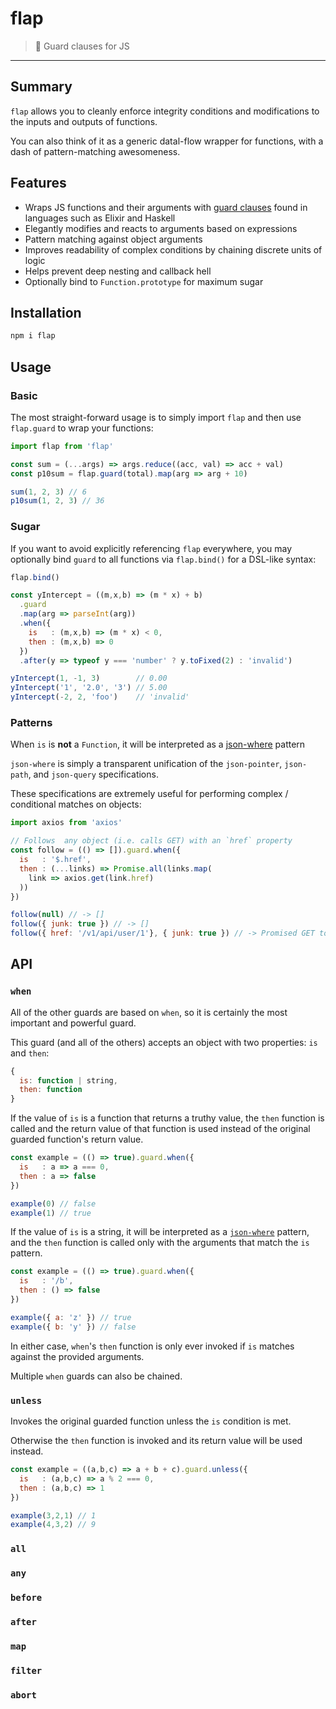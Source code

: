 # flap

> :rooster: Guard clauses for JS

-----

## Summary

`flap` allows you to cleanly enforce integrity conditions and modifications to the inputs and outputs of functions.

You can also think of it as a generic datal-flow wrapper for functions, with a dash of pattern-matching awesomeness.

## Features

 * Wraps JS functions and their arguments with [guard clauses](https://sourcemaking.com/refactoring/replace-nested-conditional-with-guard-clauses) found in languages such as Elixir and Haskell
 * Elegantly modifies and reacts to arguments based on expressions
 * Pattern matching against object arguments
 * Improves readability of complex conditions by chaining discrete units of logic
 * Helps prevent deep nesting and callback hell
 * Optionally bind to `Function.prototype` for maximum sugar

## Installation

```sh
npm i flap
```

## Usage

### Basic

The most straight-forward usage is to simply import `flap` and then use `flap.guard` to wrap your functions: 

```javascript
import flap from 'flap'

const sum = (...args) => args.reduce((acc, val) => acc + val)
const p10sum = flap.guard(total).map(arg => arg + 10)

sum(1, 2, 3) // 6
p10sum(1, 2, 3) // 36
```

### Sugar

If you want to avoid explicitly referencing `flap` everywhere, you may optionally bind `guard` to all functions via `flap.bind()` for a DSL-like syntax:

```javascript
flap.bind()

const yIntercept = ((m,x,b) => (m * x) + b)
  .guard
  .map(arg => parseInt(arg))
  .when({
    is   : (m,x,b) => (m * x) < 0,
    then : (m,x,b) => 0
  })
  .after(y => typeof y === 'number' ? y.toFixed(2) : 'invalid')

yIntercept(1, -1, 3)        // 0.00
yIntercept('1', '2.0', '3') // 5.00
yIntercept(-2, 2, 'foo')    // 'invalid'
```

### Patterns

When `is` is **not** a `Function`, it will be interpreted as a [json-where](https://npmjs.com/json-where/) pattern

`json-where` is simply a transparent unification of the `json-pointer`, `json-path`, and `json-query` specifications.

These specifications are extremely useful for performing complex / conditional matches on objects:

```javascript
import axios from 'axios'

// Follows  any object (i.e. calls GET) with an `href` property
const follow = (() => []).guard.when({
  is   : '$.href',
  then : (...links) => Promise.all(links.map(
    link => axios.get(link.href)
  ))
})

follow(null) // -> []
follow({ junk: true }) // -> []
follow({ href: '/v1/api/user/1'}, { junk: true }) // -> Promised GET to '/v1/api/user/1'
```

## API

### `when`

All of the other guards are based on `when`, so it is certainly the most important and powerful guard.

This guard (and all of the others) accepts an object with two properties: `is` and `then`:

```js
{
  is: function | string,
  then: function
}
```

If the value of `is` is a function that returns a truthy value, the `then` function is called
and the return value of that function is used instead of the original guarded function's return value.

```js
const example = (() => true).guard.when({
  is   : a => a === 0,
  then : a => false
})

example(0) // false
example(1) // true
```

If the value of `is` is a string, it will be interpreted as a [`json-where`](https://npmjs.com/json-where) pattern,
and the `then` function is called only with the arguments that match the `is` pattern.

```js
const example = (() => true).guard.when({
  is   : '/b',
  then : () => false
})

example({ a: 'z' }) // true
example({ b: 'y' }) // false
```

In either case, `when`'s `then` function is only ever invoked if `is` matches against the provided arguments.

Multiple `when` guards can also be chained.

### `unless`

Invokes the original guarded function unless the `is` condition is met.

Otherwise the `then` function is invoked and its return value will be used instead.

```js
const example = ((a,b,c) => a + b + c).guard.unless({
  is   : (a,b,c) => a % 2 === 0,
  then : (a,b,c) => 1
})

example(3,2,1) // 1
example(4,3,2) // 9
```

### `all`

### `any`

### `before`

### `after`

### `map`

### `filter`

### `abort`
